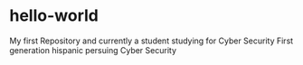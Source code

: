 # hello-world
My first Repository and currently a student studying for Cyber Security 
First generation hispanic persuing Cyber Security 
